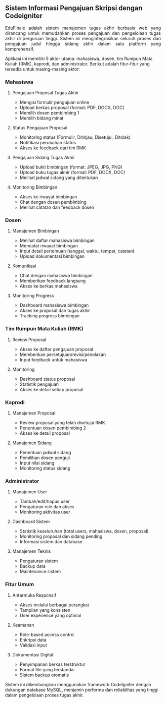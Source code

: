 <h2>Sistem Informasi Pengajuan Skripsi dengan Codeigniter</h2>

<p align="justify">EduFinale adalah sistem manajemen tugas akhir berbasis web yang dirancang untuk memudahkan proses pengajuan dan pengelolaan tugas akhir di perguruan tinggi. Sistem ini mengintegrasikan seluruh proses dari pengajuan judul hingga sidang akhir dalam satu platform yang komprehensif.

Aplikasi ini memiliki 5 aktor utama: mahasiswa, dosen, tim Rumpun Mata Kuliah (RMK), kaprodi, dan administrator. Berikut adalah fitur-fitur yang tersedia untuk masing-masing aktor:

<h3>Mahasiswa</h3>

1. Pengajuan Proposal Tugas Akhir
   - Mengisi formulir pengajuan online
   - Upload berkas proposal (format: PDF, DOCX, DOC)
   - Memilih dosen pembimbing 1
   - Memilih bidang minat

2. Status Pengajuan Proposal
   - Monitoring status (Formulir, Ditinjau, Disetujui, Ditolak)
   - Notifikasi perubahan status
   - Akses ke feedback dari tim RMK

3. Pengajuan Sidang Tugas Akhir
   - Upload bukti bimbingan (format: JPEG, JPG, PNG)
   - Upload buku tugas akhir (format: PDF, DOCX, DOC)
   - Melihat jadwal sidang yang ditentukan

4. Monitoring Bimbingan
   - Akses ke riwayat bimbingan
   - Chat dengan dosen pembimbing
   - Melihat catatan dan feedback dosen

<h3>Dosen</h3>

1. Manajemen Bimbingan
   - Melihat daftar mahasiswa bimbingan
   - Mencatat riwayat bimbingan
   - Input detail pertemuan (tanggal, waktu, tempat, catatan)
   - Upload dokumentasi bimbingan

2. Komunikasi
   - Chat dengan mahasiswa bimbingan
   - Memberikan feedback langsung
   - Akses ke berkas mahasiswa

3. Monitoring Progress
   - Dashboard mahasiswa bimbingan
   - Akses ke proposal dan tugas akhir
   - Tracking progress bimbingan

<h3>Tim Rumpun Mata Kuliah (RMK)</h3>

1. Review Proposal
   - Akses ke daftar pengajuan proposal
   - Memberikan persetujuan/revisi/penolakan
   - Input feedback untuk mahasiswa

2. Monitoring
   - Dashboard status proposal
   - Statistik pengajuan
   - Akses ke detail setiap proposal

<h3>Kaprodi</h3>

1. Manajemen Proposal
   - Review proposal yang telah disetujui RMK
   - Penentuan dosen pembimbing 2
   - Akses ke detail proposal

2. Manajemen Sidang
   - Penentuan jadwal sidang
   - Pemilihan dosen penguji
   - Input nilai sidang
   - Monitoring status sidang

<h3>Administrator</h3>

1. Manajemen User
   - Tambah/edit/hapus user
   - Pengaturan role dan akses
   - Monitoring aktivitas user

2. Dashboard Sistem
   - Statistik keseluruhan (total users, mahasiswa, dosen, proposal)
   - Monitoring proposal dan sidang pending
   - Informasi sistem dan database

3. Manajemen Teknis
   - Pengaturan sistem
   - Backup data
   - Maintenance sistem

<h3>Fitur Umum</h3>

1. Antarmuka Responsif
   - Akses melalui berbagai perangkat
   - Tampilan yang konsisten
   - User experience yang optimal

2. Keamanan
   - Role-based access control
   - Enkripsi data
   - Validasi input

3. Dokumentasi Digital
   - Penyimpanan berkas terstruktur
   - Format file yang terstandar
   - Sistem backup otomatis

Sistem ini dikembangkan menggunakan framework CodeIgniter dengan dukungan database MySQL, menjamin performa dan reliabilitas yang tinggi dalam pengelolaan proses tugas akhir.
</p>
